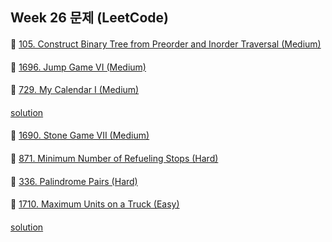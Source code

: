 ## Week 26 문제 (LeetCode)

####
👀 [105. Construct Binary Tree from Preorder and Inorder Traversal (Medium)](https://leetcode.com/problems/construct-binary-tree-from-preorder-and-inorder-traversal/)
####

####
👀 [1696. Jump Game VI (Medium)](https://leetcode.com/problems/jump-game-vi/)
####

####
👀 [729. My Calendar I (Medium)](https://leetcode.com/problems/my-calendar-i/)
####
[solution](https://github.com/YChaeeun/Algorithm/blob/master/week26/LeetCode_729.kt)
####
👀 [1690. Stone Game VII (Medium)](https://leetcode.com/problems/stone-game-vii/)
####

####
👀 [871. Minimum Number of Refueling Stops (Hard)](https://leetcode.com/problems/minimum-number-of-refueling-stops/)
####

####
👀 [336. Palindrome Pairs (Hard)](https://leetcode.com/problems/palindrome-pairs/)
####

####
👀 [1710. Maximum Units on a Truck (Easy)](https://leetcode.com/problems/maximum-units-on-a-truck/)
####
[solution](https://github.com/YChaeeun/Algorithm/blob/master/week26/LeetCode_1710.kt)
####
